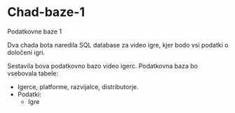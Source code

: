 # Chad-baze-1
Podatkovne baze 1

Dva chada bota naredila SQL database za video igre, kjer bodo vsi podatki o določeni igri.

Sestavila bova podatkovno bazo video igerc. Podatkovna baza bo vsebovala tabele:
  - Igerce, platforme, razvijalce, distributorje.
  - Podatki:
      - Igre
